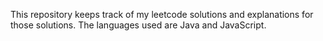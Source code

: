 This repository keeps track of my leetcode solutions and explanations for those solutions. The languages used are Java and JavaScript.
